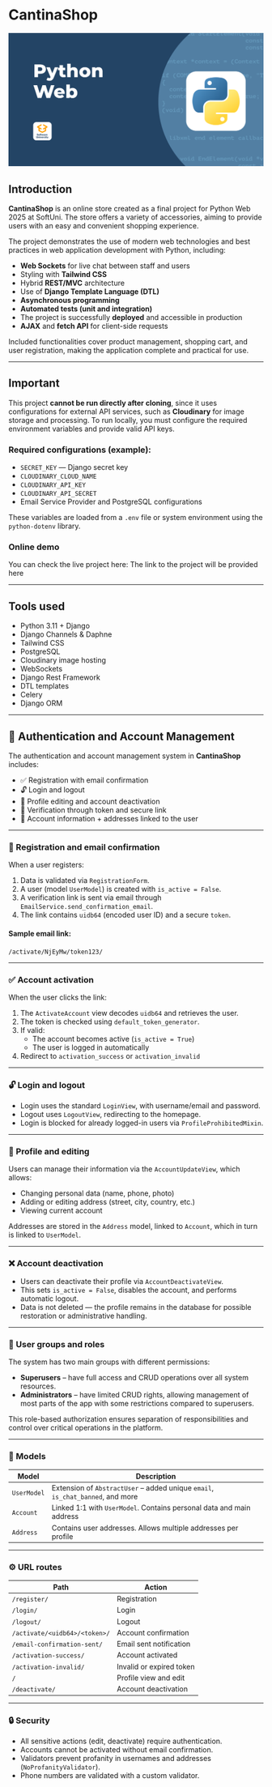 # CantinaShop

![CantinaShop Logo](screenshots/course-logo.png)

## Introduction

**CantinaShop** is an online store created as a final project for Python Web 2025 at SoftUni. The store offers a variety of accessories, aiming to provide users with an easy and convenient shopping experience.

The project demonstrates the use of modern web technologies and best practices in web application development with Python, including:

- **Web Sockets** for live chat between staff and users  
- Styling with **Tailwind CSS**  
- Hybrid **REST/MVC** architecture  
- Use of **Django Template Language (DTL)**  
- **Asynchronous programming**  
- **Automated tests (unit and integration)**  
- The project is successfully **deployed** and accessible in production  
- **AJAX** and **fetch API** for client-side requests  

Included functionalities cover product management, shopping cart, and user registration, making the application complete and practical for use.

---

## Important

This project **cannot be run directly after cloning**, since it uses configurations for external API services, such as **Cloudinary** for image storage and processing. To run locally, you must configure the required environment variables and provide valid API keys.

### Required configurations (example):

- `SECRET_KEY` — Django secret key  
- `CLOUDINARY_CLOUD_NAME`  
- `CLOUDINARY_API_KEY`  
- `CLOUDINARY_API_SECRET`  
- Email Service Provider and PostgreSQL configurations  

These variables are loaded from a `.env` file or system environment using the `python-dotenv` library.

### Online demo

You can check the live project here: The link to the project will be provided here

---

## Tools used

- Python 3.11 + Django  
- Django Channels & Daphne  
- Tailwind CSS  
- PostgreSQL  
- Cloudinary image hosting  
- WebSockets  
- Django Rest Framework  
- DTL templates  
- Celery  
- Django ORM  
---

## 🔐 Authentication and Account Management

The authentication and account management system in **CantinaShop** includes:

- ✅ Registration with email confirmation  
- 🔓 Login and logout  
- 👤 Profile editing and account deactivation  
- 📧 Verification through token and secure link  
- 🧱 Account information + addresses linked to the user  

---

### 📝 Registration and email confirmation

When a user registers:

1. Data is validated via `RegistrationForm`.  
2. A user (model `UserModel`) is created with `is_active = False`.  
3. A verification link is sent via email through `EmailService.send_confirmation_email`.  
4. The link contains `uidb64` (encoded user ID) and a secure `token`.  

#### Sample email link:
```
/activate/NjEyMw/token123/
```

---

### ✅ Account activation

When the user clicks the link:

1. The `ActivateAccount` view decodes `uidb64` and retrieves the user.  
2. The token is checked using `default_token_generator`.  
3. If valid:  
   - The account becomes active (`is_active = True`)  
   - The user is logged in automatically  
4. Redirect to `activation_success` or `activation_invalid`  

---

### 🔓 Login and logout

- Login uses the standard `LoginView`, with username/email and password.  
- Logout uses `LogoutView`, redirecting to the homepage.  
- Login is blocked for already logged-in users via `ProfileProhibitedMixin`.  

---

### 👤 Profile and editing

Users can manage their information via the `AccountUpdateView`, which allows:

- Changing personal data (name, phone, photo)  
- Adding or editing address (street, city, country, etc.)  
- Viewing current account  

Addresses are stored in the `Address` model, linked to `Account`, which in turn is linked to `UserModel`.

---

### ❌ Account deactivation

- Users can deactivate their profile via `AccountDeactivateView`.  
- This sets `is_active = False`, disables the account, and performs automatic logout.  
- Data is not deleted — the profile remains in the database for possible restoration or administrative handling.  

---

### 👥 User groups and roles

The system has two main groups with different permissions:

- **Superusers** – have full access and CRUD operations over all system resources.  
- **Administrators** – have limited CRUD rights, allowing management of most parts of the app with some restrictions compared to superusers.  

This role-based authorization ensures separation of responsibilities and control over critical operations in the platform.

---

### 📁 Models

| Model        | Description                                                   |
|--------------|---------------------------------------------------------------|
| `UserModel`  | Extension of `AbstractUser` – added unique `email`, `is_chat_banned`, and more |
| `Account`    | Linked 1:1 with `UserModel`. Contains personal data and main address |
| `Address`    | Contains user addresses. Allows multiple addresses per profile |

---

### ⚙️ URL routes

| Path                         | Action                         |
|------------------------------|--------------------------------|
| `/register/`                 | Registration                   |
| `/login/`                   | Login                         |
| `/logout/`                  | Logout                        |
| `/activate/<uidb64>/<token>/` | Account confirmation          |
| `/email-confirmation-sent/` | Email sent notification       |
| `/activation-success/`      | Account activated             |
| `/activation-invalid/`      | Invalid or expired token      |
| `/`                         | Profile view and edit         |
| `/deactivate/`              | Account deactivation          |

---

### 🔒 Security

- All sensitive actions (edit, deactivate) require authentication.  
- Accounts cannot be activated without email confirmation.  
- Validators prevent profanity in usernames and addresses (`NoProfanityValidator`).  
- Phone numbers are validated with a custom validator.
